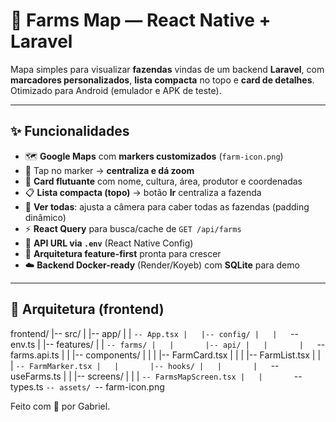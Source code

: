 # 🌾 **Farms Map — React Native + Laravel**

Mapa simples para visualizar **fazendas** vindas de um backend **Laravel**, com **marcadores personalizados**, **lista compacta** no topo e **card de detalhes**. Otimizado para Android (emulador e APK de teste).

---

## ✨ **Funcionalidades**

- 🗺️ **Google Maps** com **markers customizados** (`farm-icon.png`)
- 🎯 Tap no marker → **centraliza e dá zoom**
- 🧭 **Card flutuante** com nome, cultura, área, produtor e coordenadas
- 📋 **Lista compacta (topo)** → botão **Ir** centraliza a fazenda
- 🔁 **Ver todas**: ajusta a câmera para caber todas as fazendas (padding dinâmico)
- ⚡ **React Query** para busca/cache de `GET /api/farms`
- 🔐 **API URL via `.env`** (React Native Config)
- 🧩 **Arquitetura feature-first** pronta para crescer
- ☁️ **Backend Docker-ready** (Render/Koyeb) com **SQLite** para demo

---

## 🧱 **Arquitetura (frontend)**

frontend/
|-- src/
|   |-- app/
|   |   `-- App.tsx
|   |-- config/
|   |   `-- env.ts
|   |-- features/
|   |   `-- farms/
|   |       |-- api/
|   |       |   `-- farms.api.ts
|   |       |-- components/
|   |       |   |-- FarmCard.tsx
|   |       |   |-- FarmList.tsx
|   |       |   `-- FarmMarker.tsx
|   |       |-- hooks/
|   |       |   `-- useFarms.ts
|   |       |-- screens/
|   |       |   `-- FarmsMapScreen.tsx
|   |       `-- types.ts
`-- assets/
    `-- farm-icon.png

Feito com 💙 por Gabriel.
